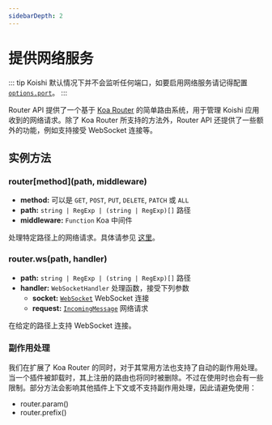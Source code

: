 ```yaml
---
sidebarDepth: 2
---
```


# 提供网络服务

::: tip
Koishi 默认情况下并不会监听任何端口，如要启用网络服务请记得配置 [`options.port`](../../api/core/app.md#options-port)。
:::

Router API 提供了一个基于 [Koa Router](https://github.com/koajs/router) 的简单路由系统，用于管理 Koishi 应用收到的网络请求。除了 Koa Router 所支持的方法外，Router API 还提供了一些额外的功能，例如支持接受 WebSocket 连接等。

## 实例方法

### router[method](path, middleware)

- **method:** 可以是 `GET`, `POST`, `PUT`, `DELETE`, `PATCH` 或 `ALL`
- **path:** `string | RegExp | (string | RegExp)[]` 路径
- **middleware:** `Function` Koa 中间件

处理特定路径上的网络请求。具体请参见 [这里](https://github.com/koajs/router/blob/master/API.md)。

### router.ws(path, handler)

- **path:** `string | RegExp | (string | RegExp)[]` 路径
- **handler:** `WebSocketHandler` 处理函数，接受下列参数
  - **socket:** [`WebSocket`](https://github.com/websockets/ws/blob/master/doc/ws.md#class-websocket) WebSocket 连接
  - **request:** [`IncomingMessage`](https://nodejs.org/api/http.html#class-httpincomingmessage) 网络请求

在给定的路径上支持 WebSocket 连接。

### 副作用处理

我们在扩展了 Koa Router 的同时，对于其常用方法也支持了自动的副作用处理。当一个插件被卸载时，其上注册的路由也将同时被删除。不过在使用时也会有一些限制。部分方法会影响其他插件上下文或不支持副作用处理，因此请避免使用：

- router.param()
- router.prefix()
